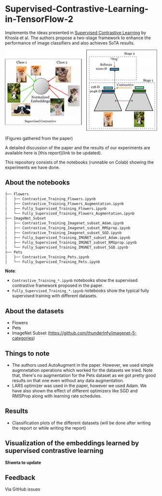 # Supervised-Contrastive-Learning-in-TensorFlow-2
Implements the ideas presented in [Supervised Contrastive Learning](https://arxiv.org/pdf/2004.11362v1.pdf) by Khosla et al. The authors propose a two-stage framework to enhance the performance of image classifiers and also achieves SoTA results.

![](assets/framework.png)

(Figures gathered from the paper)

A detailed discussion of the paper and the results of our experiments are available here is [this report](link to be updated).

This repository consists of the notebooks (runnable on Colab) showing the experiments we have done.

## About the notebooks
```
├── Flowers
│   ├── Contrastive_Training_Flowers.ipynb
│   ├── Contrastive_Training_Flowers_Augmentation.ipynb
│   ├── Fully_Supervised_Training_Flowers.ipynb
│   └── Fully_Supervised_Training_Flowers_Augmentation.ipynb
├── ImageNet_Subset
│   ├── Contrastive_Training_Imagenet_subset_Adam.ipynb
│   ├── Contrastive_Training_Imagenet_subset_RMSprop.ipynb
│   ├── Contrastive_Training_Imagenet_subset_SGD.ipynb
│   ├── Fully_Supervised_Training_IMGNET_subset_Adam.ipynb
│   ├── Fully_Supervised_Training_IMGNET_subset_RMSprop.ipynb
│   └── Fully_Supervised_Training_IMGNET_subset_SGD.ipynb
├── Pets
│   ├── Contrastive_Training_Pets.ipynb
│   └── Fully_Supervised_Training_Pets.ipynb
```

**Note**:
- `Contrastive_Training_*.ipynb` notebooks show the supervised contrastive framework proposed in the paper.
- `Fully_Supervised_Training_*.ipynb` notebooks show the typical fully supervised training with different datasets.

## About the datasets
- Flowers
- Pets
- ImageNet Subset (https://github.com/thunderInfy/imagenet-5-categories)

## Things to note
- The authors used AutoAugment in the paper. However, we used simple augmnetation operations which worked for the datasets we tried. Note that, there's no augmentation for the Pets dataset as we got pretty good results on that one even without any data augmentation.
- LARS optimizer was used in the paper, however we used Adam. We have also shown the effect of different optimizers like SGD and RMSProp along with learning rate schedules.

## Results

- Classification plots of the different datasets (will be done after writing the report or while writing the report)

## Visualization of the embeddings learned by supervised contrastive learning

**Shweta to update**

## Feedback
Via GitHub issues
